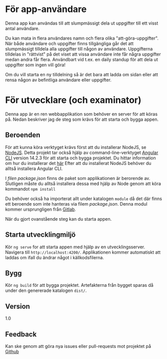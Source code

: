 # För app-användare

Denna app kan användas till att slumpmässigt dela ut uppgifter till ett visst antal användare.

Du kan mata in flera användares namn och flera olika "att-göra-uppgifter". När både användare och uppgifter finns tillgängliga går det att slumpmässigt tilldela alla uppgifter till någon av användare. Uppgifterna tilldelas in "rättvist" på det viset att vissa användare inte får några uppgifter medan andra får flera. Användbart vid t.ex. en daily standup för att dela ut uppgifter som ingen vill göra!

Om du vill starta en ny tilldelning så är det bara att ladda om sidan eller att rensa någon av befintliga användare eller uppgifter.

# För utvecklare (och examinator)

Denna app är en ren webbapplikation som behöver en server för att köras på.
Nedan beskriver jag de steg som krävs för att starta och bygga appen.

## Beroenden

För att kunna köra verktyget krävs först att du installerar NodeJS, se [NodeJS](https://nodejs.org/en/). Detta projekt tar också hjälp av command-line-verktyget [Angular CLI](https://github.com/angular/angular-cli) version 14.2.3 för att starta och bygga projektet. Du hittar information om hur du installerar det [här](https://angular.io/guide/setup-local) Efter att du installerat NodeJS behöver du alltså installera Angular CLI.

I _filen package.json_ finns de paket som applikationen är berorende av. Slutligen måste du alltså installera dessa med hjälp av Node genom att köra kommandot `npm install`

Du behöver också ha importerat allt under katalogen `module` då det där finns ett beroende som inte hanteras via filem _package.json_. Denna modul kommer ursprungligen från [Gitlab](https://github.com/matthihat/randomify).

När du gjort ovanstående steg kan du starta appen.

## Starta utvecklingmiljö

Kör `ng serve` for att starta appen med hjälp av en utvecklingsserver. Navigera till `http://localhost:4200/`. Applikationen kommer automatiskt att laddas om ifall du ändrar något i källkodsfilerna.

## Bygg

Kör `ng build` för att bygga projektet. Artefakterna från bygget sparas då under den genererade katalogen `dist/`.

## Version

1.0

## Feedback

Kan ske genom att göra nya issues eller pull-requests mot projektet på [Github](https://github.com/matthihat/1dv610_lab02)
